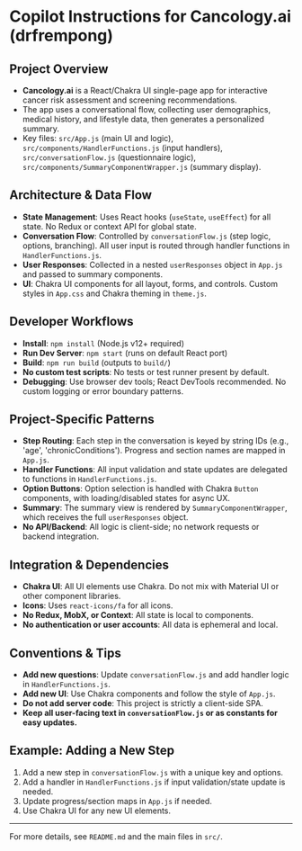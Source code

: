 # Copilot Instructions for Cancology.ai (drfrempong)

## Project Overview
- **Cancology.ai** is a React/Chakra UI single-page app for interactive cancer risk assessment and screening recommendations.
- The app uses a conversational flow, collecting user demographics, medical history, and lifestyle data, then generates a personalized summary.
- Key files: `src/App.js` (main UI and logic), `src/components/HandlerFunctions.js` (input handlers), `src/conversationFlow.js` (questionnaire logic), `src/components/SummaryComponentWrapper.js` (summary display).

## Architecture & Data Flow
- **State Management**: Uses React hooks (`useState`, `useEffect`) for all state. No Redux or context API for global state.
- **Conversation Flow**: Controlled by `conversationFlow.js` (step logic, options, branching). All user input is routed through handler functions in `HandlerFunctions.js`.
- **User Responses**: Collected in a nested `userResponses` object in `App.js` and passed to summary components.
- **UI**: Chakra UI components for all layout, forms, and controls. Custom styles in `App.css` and Chakra theming in `theme.js`.

## Developer Workflows
- **Install**: `npm install` (Node.js v12+ required)
- **Run Dev Server**: `npm start` (runs on default React port)
- **Build**: `npm run build` (outputs to `build/`)
- **No custom test scripts**: No tests or test runner present by default.
- **Debugging**: Use browser dev tools; React DevTools recommended. No custom logging or error boundary patterns.

## Project-Specific Patterns
- **Step Routing**: Each step in the conversation is keyed by string IDs (e.g., 'age', 'chronicConditions'). Progress and section names are mapped in `App.js`.
- **Handler Functions**: All input validation and state updates are delegated to functions in `HandlerFunctions.js`.
- **Option Buttons**: Option selection is handled with Chakra `Button` components, with loading/disabled states for async UX.
- **Summary**: The summary view is rendered by `SummaryComponentWrapper`, which receives the full `userResponses` object.
- **No API/Backend**: All logic is client-side; no network requests or backend integration.

## Integration & Dependencies
- **Chakra UI**: All UI elements use Chakra. Do not mix with Material UI or other component libraries.
- **Icons**: Uses `react-icons/fa` for all icons.
- **No Redux, MobX, or Context**: All state is local to components.
- **No authentication or user accounts**: All data is ephemeral and local.

## Conventions & Tips
- **Add new questions**: Update `conversationFlow.js` and add handler logic in `HandlerFunctions.js`.
- **Add new UI**: Use Chakra components and follow the style of `App.js`.
- **Do not add server code**: This project is strictly a client-side SPA.
- **Keep all user-facing text in `conversationFlow.js` or as constants for easy updates.**

## Example: Adding a New Step
1. Add a new step in `conversationFlow.js` with a unique key and options.
2. Add a handler in `HandlerFunctions.js` if input validation/state update is needed.
3. Update progress/section maps in `App.js` if needed.
4. Use Chakra UI for any new UI elements.

---
For more details, see `README.md` and the main files in `src/`.
